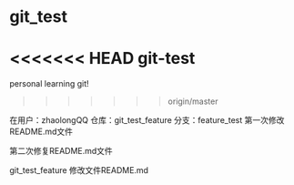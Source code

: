 # git_test
<<<<<<< HEAD
git-test
=======
personal learning git! 
>>>>>>> origin/master


在用户：zhaolongQQ
仓库：git_test_feature
分支：feature_test
第一次修改README.md文件

第二次修复README.md文件









git_test_feature 修改文件README.md
